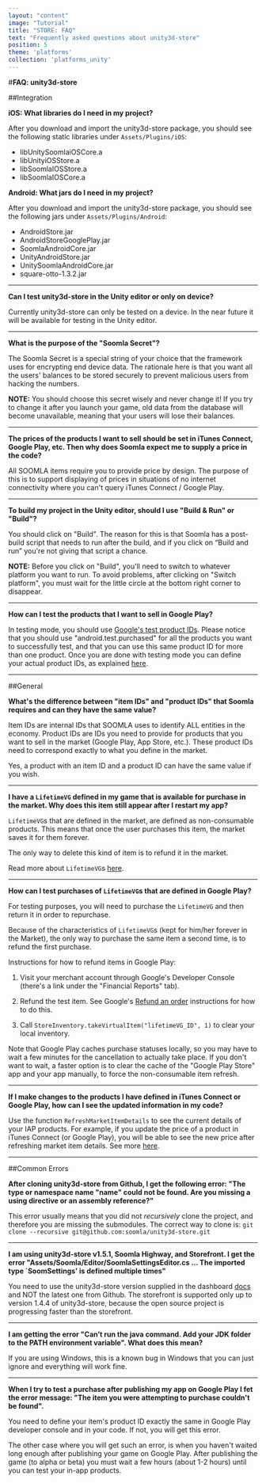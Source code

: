 ```yaml
---
layout: "content"
image: "Tutorial"
title: "STORE: FAQ"
text: "Frequently asked questions about unity3d-store"
position: 5
theme: 'platforms'
collection: 'platforms_unity'
---
```


#**FAQ: unity3d-store**

##Integration

**iOS: What libraries do I need in my project?**

After you download and import the unity3d-store package, you should see the following static libraries under `Assets/Plugins/iOS`:

- libUnitySoomlaiOSCore.a
- libUnityiOSStore.a
- libSoomlaIOSStore.a
- libSoomlaIOSCore.a

**Android: What jars do I need in my project?**

After you download and import the unity3d-store package, you should see the following jars under `Assets/Plugins/Android`:

- AndroidStore.jar
- AndroidStoreGooglePlay.jar
- SoomlaAndroidCore.jar
- UnityAndroidStore.jar
- UnitySoomlaAndroidCore.jar
- square-otto-1.3.2.jar

---

**Can I test unity3d-store in the Unity editor or only on device?**

Currently unity3d-store can only be tested on a device. In the near future it will be available for testing in the Unity editor.

---

**What is the purpose of the "Soomla Secret"?**

The Soomla Secret is a special string of your choice that the framework uses for encrypting end device data. The rationale here is that you want all the users' balances to be stored securely to prevent malicious users from hacking the numbers.

**NOTE:** You should choose this secret wisely and never change it! If you try to change it after you launch your game, old data from the database will become unavailable, meaning that your users will lose their balances.

---

**The prices of the products I want to sell should be set in iTunes Connect, Google Play, etc. Then why does Soomla expect me to supply a price in the code?**

All SOOMLA items require you to provide price by design. The purpose of this is to support displaying of prices in situations of no internet connectivity where you can't query iTunes Connect / Google Play.

---

**To build my project in the Unity editor, should I use "Build & Run" or "Build"?**

You should click on "Build". The reason for this is that Soomla has a post-build script that needs to run after the build, and if you click on “Build and run” you're not giving that script a chance.

**NOTE:** Before you click on "Build", you'll need to switch to whatever platform you want to run. To avoid problems, after clicking on "Switch platform", you must wait for the little circle at the bottom right corner to disappear.

---

**How can I test the products that I want to sell in Google Play?**

In testing mode, you should use [Google's test product IDs](http://developer.android.com/google/play/billing/billing_testing.html#billing-testing-static). Please notice that you should use "android.test.purchased" for all the products you want to successfully test, and that you can use this same product ID for more than one product. Once you are done with testing mode you can define your actual product IDs, as explained [here](docs/platforms/android/googleplayiab/).

---

##General

**What's the difference between "item IDs" and "product IDs" that Soomla requires and can they have the same value?**

Item IDs are internal IDs that SOOMLA uses to identify ALL entities in the economy. Product IDs are IDs you need to provide for products that you want to sell in the market (Google Play, App Store, etc.). These product IDs need to correspond exactly to what you define in the market.

Yes, a product with an item ID and a product ID can have the same value if you wish.

---

**I have a `LifetimeVG` defined in my game that is available for purchase in the market. Why does this item still appear after I restart my app?**

`LifetimeVG`s that are defined in the market, are defined as non-consumable products. This means that once the user purchases this item, the market saves it for them forever.

The only way to delete this kind of item is to refund it in the market.

Read more about `LifetimeVG`s [here](/docs/soomla/store/EconomyModel#lifetimevg).

---

**How can I test purchases of `LifetimeVG`s that are defined in Google Play?**

For testing purposes, you will need to purchase the `LifetimeVG` and then return it in order to repurchase.

Because of the characteristics of `LifetimeVG`s (kept for him/her forever in the Market), the only way to purchase the same item a second time, is to refund the first purchase.

Instructions for how to refund items in Google Play:

1. Visit your merchant account through Google's Developer Console (there's a link under the "Financial Reports" tab).

2. Refund the test item. See Google's [Refund an order](https://support.google.com/wallet/business/answer/2741495?hl=en) instructions for how to do this.

3. Call `StoreInventory.takeVirtualItem("lifetimeVG_ID", 1)` to clear your local inventory.

Note that Google Play caches purchase statuses locally, so you may have to wait a few minutes for the cancellation to actually take place. If you don't want to wait, a faster option is to clear the cache of the "Google Play Store" app and your app manually, to force the non-consumable item refresh.

---

**If I make changes to the products I have defined in iTunes Connect or Google Play, how can I see the updated information in my code?**

Use the function `RefreshMarketItemDetails` to see the current details of your IAP products. For example, if you update the price of a product in iTunes Connect (or Google Play), you will be able to see the new price after refreshing market item details. See more [here](https://github.com/soomla/unity3d-store/blob/master/Soomla/Assets/Plugins/Soomla/Store/SoomlaStore.cs).

---


##Common Errors

**After cloning unity3d-store from Github, I get the following error: "The type or namespace name "name" could not be found. Are you missing a using directive or an assembly reference?"**

This error usually means that you did not *recursively* clone the project, and therefore you are missing the submodules. The correct way to clone is: `git clone --recursive git@github.com:soomla/unity3d-store.git`

---

**I am using unity3d-store v1.5.1, Soomla Highway, and Storefront. I get the error "Assets/Soomla/Editor/SoomlaSettingsEditor.cs ... The imported type `SoomSettings' is defined multiple times"**

You need to use the unity3d-store version supplied in the dashboard [docs](http://soom.la/docs/#unity-getting-started) and NOT the latest one from Github. The storefront is supported only up to version 1.4.4 of unity3d-store, because the open source project is progressing faster than the storefront.

---

**I am getting the error "Can’t run the java command. Add your JDK folder to the PATH environment variable". What does this mean?**

If you are using Windows, this is a known bug in Windows that you can just ignore and everything will work fine.

---

**When I try to test a purchase after publishing my app on Google Play I fet the error message: "The item you were attempting to purchase couldn't be found".**

You need to define your item's product ID exactly the same in Google Play developer console and in your code. If not, you will get this error.

The other case where you will get such an error, is when you haven't waited long enough after publishing your game on Google Play. After publishing the game (to alpha or beta) you must wait a few hours (about 1-2 hours) until you can test your in-app products.
